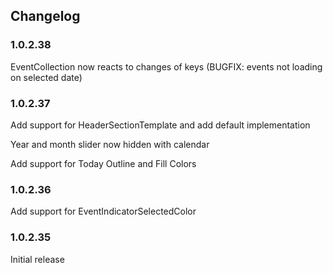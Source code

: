 ## Changelog

### 1.0.2.38
EventCollection now reacts to changes of keys (BUGFIX: events not loading on selected date)

### 1.0.2.37
Add support for HeaderSectionTemplate and add default implementation

Year and month slider now hidden with calendar

Add support for Today Outline and Fill Colors

### 1.0.2.36
Add support for EventIndicatorSelectedColor

### 1.0.2.35
Initial release
